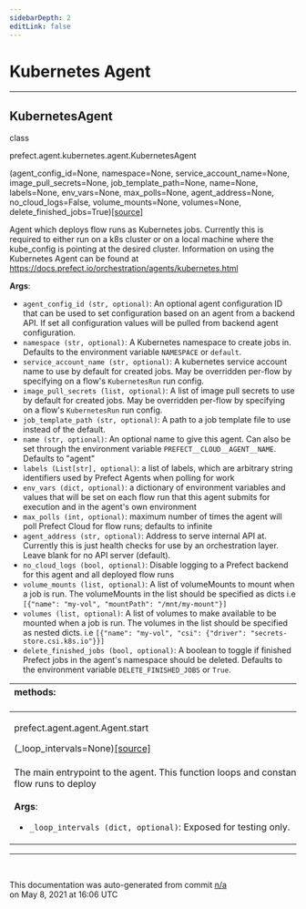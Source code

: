 ```yaml
---
sidebarDepth: 2
editLink: false
---
```

# Kubernetes Agent
---
 ## KubernetesAgent
 <div class='class-sig' id='prefect-agent-kubernetes-agent-kubernetesagent'><p class="prefect-sig">class </p><p class="prefect-class">prefect.agent.kubernetes.agent.KubernetesAgent</p>(agent_config_id=None, namespace=None, service_account_name=None, image_pull_secrets=None, job_template_path=None, name=None, labels=None, env_vars=None, max_polls=None, agent_address=None, no_cloud_logs=False, volume_mounts=None, volumes=None, delete_finished_jobs=True)<span class="source"><a href="https://github.com/PrefectHQ/prefect/blob/master/src/prefect/agent/kubernetes/agent.py#L36">[source]</a></span></div>

Agent which deploys flow runs as Kubernetes jobs. Currently this is required to either run on a k8s cluster or on a local machine where the kube_config is pointing at the desired cluster. Information on using the Kubernetes Agent can be found at https://docs.prefect.io/orchestration/agents/kubernetes.html

**Args**:     <ul class="args"><li class="args">`agent_config_id (str, optional)`: An optional agent configuration ID that can be used to set         configuration based on an agent from a backend API. If set all configuration values will be         pulled from backend agent configuration.     </li><li class="args">`namespace (str, optional)`: A Kubernetes namespace to create jobs in. Defaults         to the environment variable `NAMESPACE` or `default`.     </li><li class="args">`service_account_name (str, optional)`: A kubernetes service account name to use by         default for created jobs. May be overridden per-flow by specifying         on a flow's `KubernetesRun` run config.     </li><li class="args">`image_pull_secrets (list, optional)`: A list of image pull secrets to use by default         for created jobs. May be overridden per-flow by specifying on a flow's         `KubernetesRun` run config.     </li><li class="args">`job_template_path (str, optional)`: A path to a job template file to use instead         of the default.     </li><li class="args">`name (str, optional)`: An optional name to give this agent. Can also be set through         the environment variable `PREFECT__CLOUD__AGENT__NAME`. Defaults to "agent"     </li><li class="args">`labels (List[str], optional)`: a list of labels, which are arbitrary string         identifiers used by Prefect Agents when polling for work     </li><li class="args">`env_vars (dict, optional)`: a dictionary of environment variables and values that will         be set on each flow run that this agent submits for execution and in the agent's         own environment     </li><li class="args">`max_polls (int, optional)`: maximum number of times the agent will poll Prefect Cloud         for flow runs; defaults to infinite     </li><li class="args">`agent_address (str, optional)`:  Address to serve internal API at. Currently this is         just health checks for use by an orchestration layer. Leave blank for no API server         (default).     </li><li class="args">`no_cloud_logs (bool, optional)`: Disable logging to a Prefect backend for this agent         and all deployed flow runs     </li><li class="args">`volume_mounts (list, optional)`: A list of volumeMounts to mount when a job is         run. The volumeMounts in the list should be specified as dicts         i.e `[{"name": "my-vol", "mountPath": "/mnt/my-mount"}]`     </li><li class="args">`volumes (list, optional)`: A list of volumes to make available to be mounted when a         job is run. The volumes in the list should be specified as nested dicts.         i.e `[{"name": "my-vol", "csi": {"driver": "secrets-store.csi.k8s.io"}}]`     </li><li class="args">`delete_finished_jobs (bool, optional)`: A boolean to toggle if finished Prefect jobs         in the agent's namespace should be deleted. Defaults to the environment variable         `DELETE_FINISHED_JOBS` or `True`.</li></ul>

|methods: &nbsp;&nbsp;&nbsp;&nbsp;&nbsp;&nbsp;&nbsp;&nbsp;&nbsp;&nbsp;&nbsp;&nbsp;&nbsp;&nbsp;&nbsp;&nbsp;&nbsp;&nbsp;&nbsp;&nbsp;&nbsp;&nbsp;&nbsp;&nbsp;&nbsp;&nbsp;&nbsp;&nbsp;&nbsp;&nbsp;&nbsp;&nbsp;&nbsp;&nbsp;&nbsp;&nbsp;&nbsp;&nbsp;&nbsp;&nbsp;&nbsp;&nbsp;&nbsp;&nbsp;&nbsp;&nbsp;&nbsp;&nbsp;&nbsp;&nbsp;&nbsp;&nbsp;&nbsp;&nbsp;&nbsp;&nbsp;&nbsp;&nbsp;&nbsp;&nbsp;&nbsp;&nbsp;&nbsp;&nbsp;&nbsp;&nbsp;&nbsp;&nbsp;&nbsp;&nbsp;&nbsp;&nbsp;&nbsp;&nbsp;&nbsp;&nbsp;&nbsp;&nbsp;&nbsp;&nbsp;&nbsp;&nbsp;&nbsp;&nbsp;&nbsp;&nbsp;&nbsp;&nbsp;&nbsp;&nbsp;&nbsp;&nbsp;&nbsp;&nbsp;&nbsp;&nbsp;&nbsp;&nbsp;&nbsp;&nbsp;&nbsp;&nbsp;&nbsp;&nbsp;&nbsp;&nbsp;&nbsp;&nbsp;&nbsp;&nbsp;&nbsp;&nbsp;&nbsp;&nbsp;&nbsp;&nbsp;&nbsp;&nbsp;&nbsp;&nbsp;&nbsp;&nbsp;&nbsp;&nbsp;&nbsp;&nbsp;&nbsp;&nbsp;&nbsp;&nbsp;&nbsp;&nbsp;&nbsp;&nbsp;&nbsp;&nbsp;&nbsp;&nbsp;&nbsp;&nbsp;&nbsp;&nbsp;&nbsp;&nbsp;&nbsp;&nbsp;&nbsp;&nbsp;&nbsp;&nbsp;|
|:----|
 | <div class='method-sig' id='prefect-agent-agent-agent-start'><p class="prefect-class">prefect.agent.agent.Agent.start</p>(_loop_intervals=None)<span class="source"><a href="https://github.com/PrefectHQ/prefect/blob/master/src/prefect/agent/agent.py#L213">[source]</a></span></div>
<p class="methods">The main entrypoint to the agent. This function loops and constantly polls for new flow runs to deploy<br><br>**Args**:     <ul class="args"><li class="args">`_loop_intervals (dict, optional)`: Exposed for testing only.</li></ul></p>|

---
<br>


<p class="auto-gen">This documentation was auto-generated from commit <a href='https://github.com/PrefectHQ/prefect/commit/n/a'>n/a</a> </br>on May 8, 2021 at 16:06 UTC</p>
